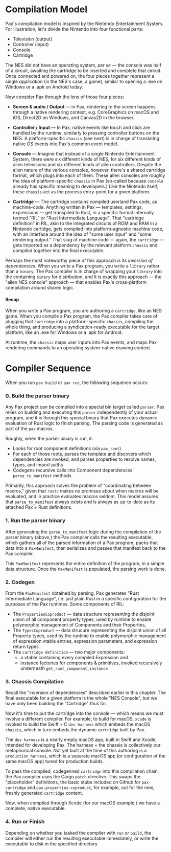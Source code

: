 # Compilation Model

Pax's compilation model is inspired by the Nintendo Entertainment System.  For illustration, let's divide the Nintendo into four functional parts:

 - Television (output)
 - Controller (input)
 - Console
 - Cartridge

The NES did not have an operating system, _per se_ — the console was half of a circuit, awaiting the cartridge to be inserted and complete that circuit.  Once connected and powered on, the four pieces together represent a single _application_ (in the NES's case, a game), similar to opening a .exe on Windows or a .apk on Android today.

Now consider Pax through the lens of those four pieces:

 - **Screen & audio / Output** — in Pax, rendering to the screen happens through a native rendering context, e.g. CoreGraphics on macOS and iOS, Direct2D on Windows, and Canvas2D in the browser.

 - **Controller / Input** — In Pax, native events like touch and click are handled by the runtime, similarly to pressing controller buttons on the NES.  A platform-specific `chassis` (see next) is in charge of translating native OS events into Pax's common event model.

 - **Console** — Imagine that instead of a single Nintendo Entertainment System, there were six different kinds of NES, for six different kinds of alien televisions and six different kinds of alien controllers.  Despite the alien nature of the various consoles, however, there's a shared cartridge format, which plugs into each of them.  These alien consoles are roughly the idea of platform-specific `chassis` in Pax (so-called because `console` already has specific meaning to developers.)  Like the Nintendo itself, these `chassis` act as the process entry-point for a given platform.

 - **Cartridge** — The cartridge contains compiled userland Pax code, as machine-code.  Anything written in Pax — templates, settings, expressions — get transpiled to Rust, in a specific format internally termed "RIL" or "Rust Intermediate Language".  That "cartridge definition" in RIL, akin to the integrated circuits of ROM and RAM in a Nintendo cartidge, gets compiled into platform-agnostic machine code, with an interface around the idea of "some user input" and "some rendering output."  That slug of machine code — again, the `cartridge` — gets imported as a dependency by the relevant platform `chassis` and compiled together into the final executable.

Perhaps the most noteworthy piece of this approach is its _inversion of dependencies_.  When you write a Pax program, you write a `library` rather than a `binary`.  The Pax compiler is in charge of wrapping your `library` into the containing `binary` for distribution, and it is exactly this approach — the "alien NES console" approach — that enables Pax's cross-platform compilation around shared logic.

#### Recap
When you write a Pax program, you are authoring a `cartridge`, like an NES game.  When you compile a Pax program, the Pax compiler takes care of plugging that `cartridge` into a platform-specific `chassis`, compiling the whole thing, and producing a syndication-ready executable for the target platform, like an .exe for Windows or a .apk for Android.  

At runtime, the `chassis` maps user inputs into Pax events, and maps Pax rendering commands to an operating system-native drawing context.


# Compiler Sequence

When you run `pax build` or `pax run`, the following sequence occurs:

### 0. Build the parser binary

Any Pax project can be compiled into a special bin target called `parser`.  Pax relies on building and executing this `parser` independently of your actual program, and it is through this special binary that Pax executes dynamic evaluation of Rust logic to finish parsing.  The parsing code is generated as part of the `pax` macros. 

Roughly, when the parser binary is run, it:
 - Looks for root component definitions (via `pax_root`)
 - For each of those roots, parses the template and discovers which dependencies are invoked, and parses properties to resolve names, types, and import paths
 - Codegens recursive calls into Component dependencies' `parse_to_manifest` methods

Primarily, this approach solves the problem of "coordinating between macros," given that `rustc` makes no promises about when macros will be evaluated, and in practice evaluates macros seldom.  This model assures that `parse_to_manifest` always exists and is always as up-to-date as its attached Pax + Rust definitions.

### 1. Run the parser binary

After generating the `parse_to_manifest` logic during the compilation of the parser binary (above,) the Pax compiler calls the resulting executable, which gathers all of the parsed information of a Pax program, packs that data into a `PaxManifest`, then serializes and passes that manifest back to the Pax compiler.

This `PaxManifest` represents the entire definition of the program, in a simple data structure.  Once the `PaxManifest` is populated, the parsing work is done.

### 2. Codegen

From the `PaxManifest` obtained by parsing, Pax generates "Rust Intermediate Language", i.e. just plain Rust in a specific configuration for the purposes of the Pax runtimes.  Some components of RIL:
 - The `PropertiesCoproduct` — data structure representing the disjoint union of all component property types, used by runtime to enable polymorphic management of Components and their Properties,
 - The `TypesCoproduct` — data strucure representing the disjoint union of all Property types, used by the runtime to enable polymorphic management of expression vtable entries, expression parameters, and expression return types
 - The `cartridge definition` — two major components:
   - a vtable containing every compiled Expression and
   - instance factories for components & primitives, invoked recursively underneath `get_root_component_instance`


### 3. Chassis Compilation

Recall the "inversion of dependencies" described earlier in this chapter.  The final executable for a given platform is the whole "NES Console", but we have only been building the "Cartridge" thus far.

Now it's time to put the cartridge into the console — which means we must involve a different compiler.  For example, to build for macOS, `xcode` is invoked to build the Swift + C `dev harness` which embeds the macOS `chassis`, which in turn embeds the dynamic `cartridge` built by Pax.

The `dev harness` is a nearly empty macOS app, built in Swift and Xcode, intended for developing Pax.  The harness + the chassis is collectively our metaphorical console.  Not yet built at the time of this authoring is a `production harness`, which is a separate macOS app (or configuration of the same macOS app) tuned for production builds.

To pass the compiled, codegenned `cartridge` into this compilation chain, the Pax compiler uses the Cargo `patch` directive.  This swaps the "placeholder" definitions, the basic stubs included on Github for `pax-cartridge` and `pax-properties-coproduct`, for example, out for the new, freshly generated `cartridge` content.

Now, when compiled through Xcode (for our macOS example,) we have a complete, native executable.

### 4. Run or Finish

Depending on whether you tasked the compiler with `run` or `build`, the compiler will either run the resulting executable immediately, or write the executable to disk in the specified directory

